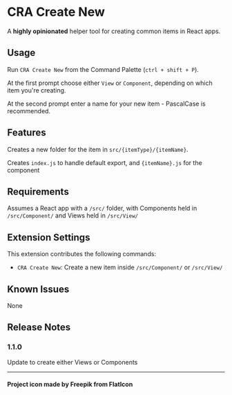 # CRA Create New

A **highly opinionated** helper tool for creating common items in React apps.

## Usage

Run `CRA Create New` from the Command Palette (`ctrl + shift + P`).

At the first prompt choose either `View` or `Component`, depending on which item you're creating.

At the second prompt enter a name for your new item - PascalCase is recommended.

## Features

Creates a new folder for the item in `src/{itemType}/{itemName}`.

Creates `index.js` to handle default export, and `{itemName}.js` for the component

## Requirements

Assumes a React app with a `/src/` folder, with Components held in `/src/Component/` and Views held in `/src/View/`

## Extension Settings

This extension contributes the following commands:

- `CRA Create New`: Create a new item inside `/src/Component/` or `/src/View/`

## Known Issues

None

## Release Notes

### 1.1.0

Update to create either Views or Components

---

#### Project icon made by Freepik from FlatIcon
